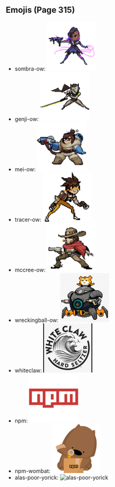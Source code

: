 
## Emojis (Page 315)

* sombra-ow: ![sombra-ow](output/sombra-ow.png)
* genji-ow: ![genji-ow](output/genji-ow.png)
* mei-ow: ![mei-ow](output/mei-ow.png)
* tracer-ow: ![tracer-ow](output/tracer-ow.png)
* mccree-ow: ![mccree-ow](output/mccree-ow.png)
* wreckingball-ow: ![wreckingball-ow](output/wreckingball-ow.jpg)
* whiteclaw: ![whiteclaw](output/whiteclaw.jpg)
* npm: ![npm](output/npm.png)
* npm-wombat: ![npm-wombat](output/npm-wombat.png)
* alas-poor-yorick: ![alas-poor-yorick](output/alas-poor-yorick)
